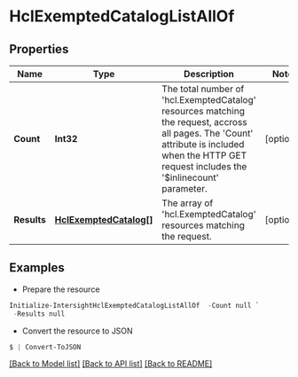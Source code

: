 # HclExemptedCatalogListAllOf
## Properties

Name | Type | Description | Notes
------------ | ------------- | ------------- | -------------
**Count** | **Int32** | The total number of &#39;hcl.ExemptedCatalog&#39; resources matching the request, accross all pages. The &#39;Count&#39; attribute is included when the HTTP GET request includes the &#39;$inlinecount&#39; parameter. | [optional] 
**Results** | [**HclExemptedCatalog[]**](HclExemptedCatalog.md) | The array of &#39;hcl.ExemptedCatalog&#39; resources matching the request. | [optional] 

## Examples

- Prepare the resource
```powershell
Initialize-IntersightHclExemptedCatalogListAllOf  -Count null `
 -Results null
```

- Convert the resource to JSON
```powershell
$ | Convert-ToJSON
```

[[Back to Model list]](../README.md#documentation-for-models) [[Back to API list]](../README.md#documentation-for-api-endpoints) [[Back to README]](../README.md)

